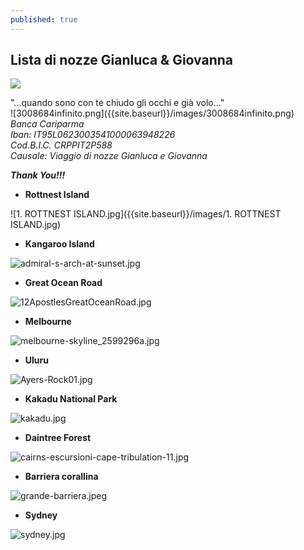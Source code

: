 ```yaml
---
published: true
---
```

## Lista di nozze Gianluca & Giovanna

![]({{site.baseurl}}/images/3008683201308131748431.jpg)
<div class="citazione">
"...quando sono con te chiudo gli occhi e già volo..."
</div>
![3008684infinito.png]({{site.baseurl}}/images/3008684infinito.png)
<address>
Banca Cariparma <br/>
Iban: IT95L0623003541000063948226 <br/>
Cod.B.I.C. CRPPIT2P588 <br/>
Causale: Viaggio di nozze Gianluca e Giovanna
</address>

_**Thank You!!!**_



- **Rottnest Island**

![1. ROTTNEST ISLAND.jpg]({{site.baseurl}}/images/1. ROTTNEST ISLAND.jpg)

- **Kangaroo Island**

![admiral-s-arch-at-sunset.jpg]({{site.baseurl}}/images/admiral-s-arch-at-sunset.jpg)

- **Great Ocean Road**

![12ApostlesGreatOceanRoad.jpg]({{site.baseurl}}/images/12ApostlesGreatOceanRoad.jpg)

- **Melbourne**

![melbourne-skyline_2599296a.jpg]({{site.baseurl}}/images/melbourne-skyline_2599296a.jpg)

- **Uluru**

![Ayers-Rock01.jpg]({{site.baseurl}}/images/Ayers-Rock01.jpg)

- **Kakadu National Park**

![kakadu.jpg]({{site.baseurl}}/images/kakadu.jpg)

- **Daintree Forest**

![cairns-escursioni-cape-tribulation-11.jpg]({{site.baseurl}}/images/cairns-escursioni-cape-tribulation-11.jpg)

- **Barriera corallina**

![grande-barriera.jpeg]({{site.baseurl}}/images/grande-barriera.jpeg)

- **Sydney**

![sydney.jpg]({{site.baseurl}}/images/sydney.jpg)
